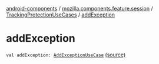 [android-components](../../index.md) / [mozilla.components.feature.session](../index.md) / [TrackingProtectionUseCases](index.md) / [addException](./add-exception.md)

# addException

`val addException: `[`AddExceptionUseCase`](-add-exception-use-case/index.md) [(source)](https://github.com/mozilla-mobile/android-components/blob/master/components/feature/session/src/main/java/mozilla/components/feature/session/TrackingProtectionUseCases.kt#L166)